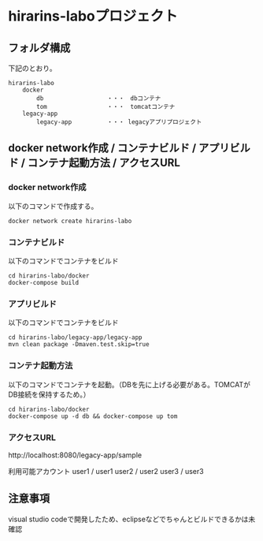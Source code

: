 # hirarins-laboプロジェクト

## フォルダ構成
下記のとおり。
```
hirarins-labo
    docker
        db                  ・・・　dbコンテナ
        tom                 ・・・　tomcatコンテナ
    legacy-app
        legacy-app          ・・・ legacyアプリプロジェクト
```

## docker network作成 / コンテナビルド / アプリビルド / コンテナ起動方法 / アクセスURL
### docker network作成
以下のコマンドで作成する。
```
docker network create hirarins-labo
```

### コンテナビルド
以下のコマンドでコンテナをビルド
```
cd hirarins-labo/docker
docker-compose build
```

### アプリビルド
以下のコマンドでコンテナをビルド
```
cd hirarins-labo/legacy-app/legacy-app
mvn clean package -Dmaven.test.skip=true
```

### コンテナ起動方法
以下のコマンドでコンテナを起動。（DBを先に上げる必要がある。TOMCATがDB接続を保持するため。）
```
cd hirarins-labo/docker
docker-compose up -d db && docker-compose up tom
```

### アクセスURL
http://localhost:8080/legacy-app/sample

利用可能アカウント
user1 / user1
user2 / user2
user3 / user3

## 注意事項
visual studio codeで開発したため、eclipseなどでちゃんとビルドできるかは未確認
